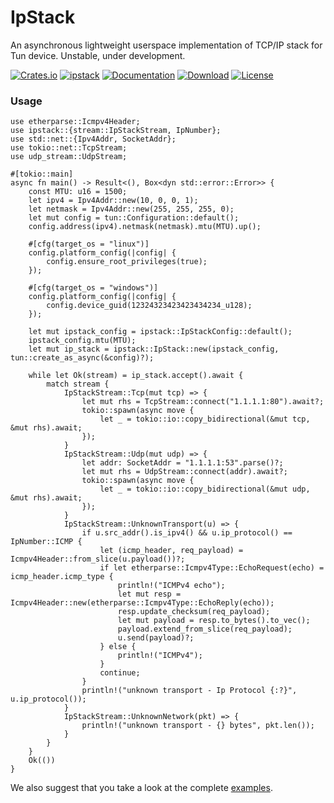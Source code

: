 IpStack
=======

An asynchronous lightweight userspace implementation of TCP/IP stack for Tun device.
Unstable, under development.

[![Crates.io](https://img.shields.io/crates/v/ipstack.svg)](https://crates.io/crates/ipstack)
[![ipstack](https://docs.rs/ipstack/badge.svg)](https://docs.rs/ipstack)
[![Documentation](https://img.shields.io/badge/docs-release-brightgreen.svg?style=flat)](https://docs.rs/ipstack)
[![Download](https://img.shields.io/crates/d/ipstack.svg)](https://crates.io/crates/ipstack)
[![License](https://img.shields.io/crates/l/ipstack.svg?style=flat)](https://github.com/narrowlink/ipstack/blob/main/LICENSE)

### Usage

```rust, no_run
use etherparse::Icmpv4Header;
use ipstack::{stream::IpStackStream, IpNumber};
use std::net::{Ipv4Addr, SocketAddr};
use tokio::net::TcpStream;
use udp_stream::UdpStream;

#[tokio::main]
async fn main() -> Result<(), Box<dyn std::error::Error>> {
    const MTU: u16 = 1500;
    let ipv4 = Ipv4Addr::new(10, 0, 0, 1);
    let netmask = Ipv4Addr::new(255, 255, 255, 0);
    let mut config = tun::Configuration::default();
    config.address(ipv4).netmask(netmask).mtu(MTU).up();

    #[cfg(target_os = "linux")]
    config.platform_config(|config| {
        config.ensure_root_privileges(true);
    });

    #[cfg(target_os = "windows")]
    config.platform_config(|config| {
        config.device_guid(12324323423423434234_u128);
    });

    let mut ipstack_config = ipstack::IpStackConfig::default();
    ipstack_config.mtu(MTU);
    let mut ip_stack = ipstack::IpStack::new(ipstack_config, tun::create_as_async(&config)?);

    while let Ok(stream) = ip_stack.accept().await {
        match stream {
            IpStackStream::Tcp(mut tcp) => {
                let mut rhs = TcpStream::connect("1.1.1.1:80").await?;
                tokio::spawn(async move {
                    let _ = tokio::io::copy_bidirectional(&mut tcp, &mut rhs).await;
                });
            }
            IpStackStream::Udp(mut udp) => {
                let addr: SocketAddr = "1.1.1.1:53".parse()?;
                let mut rhs = UdpStream::connect(addr).await?;
                tokio::spawn(async move {
                    let _ = tokio::io::copy_bidirectional(&mut udp, &mut rhs).await;
                });
            }
            IpStackStream::UnknownTransport(u) => {
                if u.src_addr().is_ipv4() && u.ip_protocol() == IpNumber::ICMP {
                    let (icmp_header, req_payload) = Icmpv4Header::from_slice(u.payload())?;
                    if let etherparse::Icmpv4Type::EchoRequest(echo) = icmp_header.icmp_type {
                        println!("ICMPv4 echo");
                        let mut resp = Icmpv4Header::new(etherparse::Icmpv4Type::EchoReply(echo));
                        resp.update_checksum(req_payload);
                        let mut payload = resp.to_bytes().to_vec();
                        payload.extend_from_slice(req_payload);
                        u.send(payload)?;
                    } else {
                        println!("ICMPv4");
                    }
                    continue;
                }
                println!("unknown transport - Ip Protocol {:?}", u.ip_protocol());
            }
            IpStackStream::UnknownNetwork(pkt) => {
                println!("unknown transport - {} bytes", pkt.len());
            }
        }
    }
    Ok(())
}
```

We also suggest that you take a look at the complete [examples](./examples).

